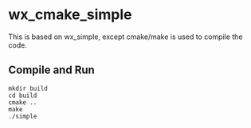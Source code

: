 wx_cmake_simple
===============

This is based on wx_simple, except cmake/make is used to compile the code.

Compile and Run
---------------

```
mkdir build
cd build
cmake ..
make
./simple
```
